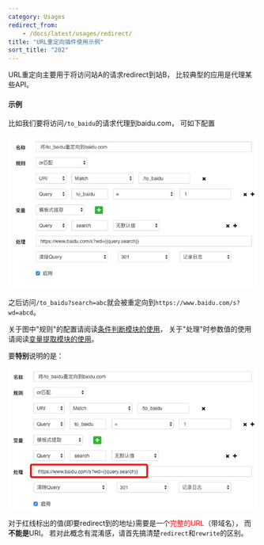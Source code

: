 ```yaml
---
category: Usages
redirect_from:
    - /docs/latest/usages/redirect/
title: "URL重定向插件使用示例"
sort_title: "202"
---
```



URL重定向主要用于将访问站A的请求redirect到站B， 比较典型的应用是代理某些API。



#### 示例


比如我们要将访问`/to_baidu`的请求代理到baidu.com， 可如下配置

![](/images/usages/redirect_1.png)

之后访问`/to_baidu?search=abc`就会被重定向到`https://www.baidu.com/s?wd=abcd`。

关于图中"规则"的配置请阅读[条件判断模块的使用](/docs/usages/judge/)， 关于"处理"时参数值的使用请阅读[变量提取模块的使用](/docs/usages/extractor/)。


要**特别**说明的是：

![](/images/usages/redirect_2.png)

对于红线标出的值(即要redirect到的地址)需要是一个<span style="color:red">完整的URL</span>（带域名）， 而**不能是**URI。 若对此概念有混淆感，请首先搞清楚`redirect`和`rewrite`的区别。
